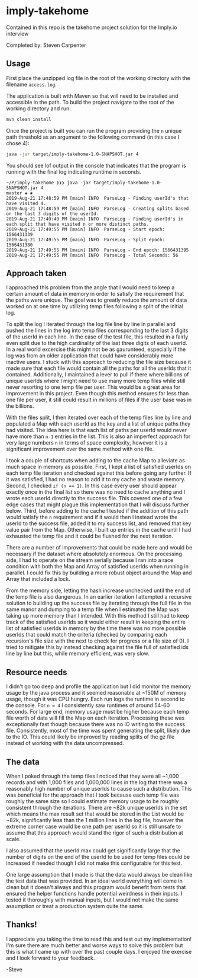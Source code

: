 # imply-takehome
Contained in this repo is the takehome project solution for the Imply.io interview

Completed by: Steven Carpenter

## Usage
First place the unzipped log file in the root of the working directory with the filename `access.log`.

The application is built with Maven so that will need to be installed and accessible in the path. To build the project navigate to the root of the working directory and run:
```bash
mvn clean install
```

Once the project is built you can run the program providing the `n` unique path threshold as an argument to the following command (in this case I chose 4):
```bash
java -jar target/imply-takehome-1.0-SNAPSHOT.jar 4 
```

You should see lof output in the console that indicates that the program is running with the final log indicating runtime in seconds.
```
~/P/imply-takehome ❯❯❯ java -jar target/imply-takehome-1.0-SNAPSHOT.jar 4                                                                                                                                                                              master ✚ ✱
2019-Aug-21 17:48:59 PM [main] INFO  ParseLog - Finding userId's that have visited 4.
2019-Aug-21 17:48:59 PM [main] INFO  ParseLog - Creating splits based on the last 3 digits of the userId.
2019-Aug-21 17:49:40 PM [main] INFO  ParseLog - Finding userId's in each split that have visited n or more distinct paths.
2019-Aug-21 17:49:55 PM [main] INFO  ParseLog - Start epoch: 1566431339
2019-Aug-21 17:49:55 PM [main] INFO  ParseLog - Split epoch: 1566431380
2019-Aug-21 17:49:55 PM [main] INFO  ParseLog - End epoch: 1566431395
2019-Aug-21 17:49:55 PM [main] INFO  ParseLog - Total Seconds: 56
```

## Approach taken

I approached this problem from the angle that I would need to keep a certain amount of data in memory in order to satisfy the requirement that the paths were unique. The goal was to greatly reduce the amount of data worked on at one time by utilizing temp files following a split of the initial log. 

To split the log I iterated through the log file line by line in parallel and pushed the lines in the log into temp files corresponding to the last 3 digits of the userId in each line. In the case of the test file, this resulted in a fairly even split due to the high cardinality of the last three digits of each userId. In a real world excercise this might not be as gaurunteed, especially if the log was from an older application that could have considerably more inactive users. I stuck with this approach to reducing the file size because it made sure that each file would contain all the paths for all the userIds that it contained. Additionally, I maintained a lever to pull if there where billions of unique userIds where I might need to use many more temp files while still never resorting to one temp file per user. This would be a great area for improvement in this project. Even though this method ensures far less than one file per user, it still could result in millions of files if the user base was in the billions.

With the files split, I then iterated over each of the temp files line by line and populated a Map with each userId as the key and a list of unique paths they had visited. The idea here is that each list of paths per userId would never have more than `n-1` entries in the list. This is also an imperfect approach for very large numbers `n` in terms of space complexity, however it is a significant improvement over the same method with one file. 

I took a couple of shortcuts when adding to the cache Map to alleviate as much space in memory as possible. First, I kept a list of satisfied userIds on each temp file iteration and checked against this before going any further. If it was satisfied, I had no reason to add it to my cache and waste memory. Second, I checked `if (n == 1)`. In this case every user should appear exactly once in the final list so there was no need to cache anything and I wrote each userId directly to the success file. This covered one of a few edge cases that might plague this implementation that I will discuss further below. Third, before adding to the cache I tested if the addition of this path would satisfy the `n` requirement and if it would then I instead wrote the userId to the success file, added it to my success list, and removed that key value pair from the Map. Otherwise, I built up entries in the cache until I had exhausted the temp file and it could be flushed for the next iteration.

There are a number of improvements that could be made here and would be necessary if the dataset where absolutely enormous. On the processing side, I had to operate on the stream serially because I ran into a race condition with both the Map and Array of satisfied userIds when running in parallel. I could fix this by building a more robust object around the Map and Array that included a lock.

From the memory side, letting the hash increase unchecked until the end of the temp file is also dangerous. In an earlier iteration I attempted a recursive solution to building up the success file by iterating through the full file in the same manor and dumping to a temp file when I estimated the Map was taking up more memory than I intended. With this method I still had to keep track of the satisfied userIds so it would either result in keeping the entire list of satisfied userIds in memory by the time there was no more possible userIds that could match the criteria (checked by comparing each recursion's file size with the next to check for progress or a file size of 0). I tried to mitigate this by instead checking against the file full of satisfied ids line by line but this, while memory efficient, was very slow.

## Resource needs

I didn't go too deep and profile the application but I did monitor the memory usage by the java process and it seemed reasonable at ~150M of memory usage, though it was CPU hungry. Each run logs the runtime in second to the console. For `n = 4` I consistently saw runtimes of around 54-60 seconds. For large end, memory usage must be higher because each temp file worth of data will fill the Map on each iteration. Processing these was exceptionally fast though because there was no IO writing to the success file. Consistently, most of the time was spent generating the split, likely due to the IO. This could likely be improved by reading splits of the gz file instead of working with the data uncompressed.

## The data

When I poked through the temp files I noticed that they were all ~1,000 records and with 1,000 files and 1,000,000 lines in the log that there was a reasonably high number of unique userIds to cause such a distribution. This was beneficial for the approach that I took because each temp file was roughly the same size so I could estimate memory usage to be roughly consistent through the iterations. There are ~82k unique userIds in the set which means the max result set that would be stored in the List would be ~82k, significantly less than the 1 million lines in the log file, however the extreme corner case would be one path per userId so it is still unsafe to assume that this approach would stand the rigor of such a distribution at scale.

I also assumed that the userId max could get significantly large that the number of digits on the end of the userId to be used for temp files could be increased if needed though I did not make this configurable for this test.

One large assumption that I made is that the data would always be clean like the test data that was provided. In an ideal world everything will come in clean but it doesn't always and this program would benefit from tests that ensured the helper functions handle potential weirdness in their inputs. I tested it thoroughly with manual inputs, but I would not make the same assumption or treat a production system quite the same.

## Thanks!

I appreciate you taking the time to read this and test out my implementation! I'm sure there are much better and worse ways to solve this problem but this is what I came up with over the past couple days. I enjoyed the exercise and I look forward to your feedback.

-Steve

